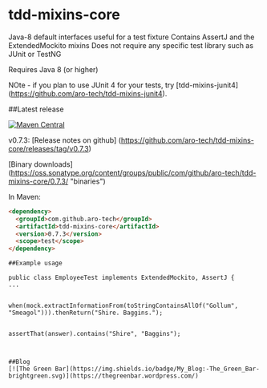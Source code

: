 # tdd-mixins-core
Java-8 default interfaces useful for a test fixture
Contains AssertJ and the ExtendedMockito mixins
Does not require any specific test library such as JUnit or TestNG

Requires Java 8 (or higher)

NOte - if you plan to use JUnit 4 for your tests, try [tdd-mixins-junit4] (https://github.com/aro-tech/tdd-mixins-junit4).


##Latest release

[![Maven Central](https://maven-badges.herokuapp.com/maven-central/com.github.aro-tech/tdd-mixins-core/badge.svg)](http://search.maven.org/#artifactdetails|com.github.aro-tech|tdd-mixins-core|0.7.3|jar)

v0.7.3: [Release notes on github] (https://github.com/aro-tech/tdd-mixins-core/releases/tag/v0.7.3)

[Binary downloads] (https://oss.sonatype.org/content/groups/public/com/github/aro-tech/tdd-mixins-core/0.7.3/ "binaries")

In Maven:

```html
<dependency>
  <groupId>com.github.aro-tech</groupId>
  <artifactId>tdd-mixins-core</artifactId>
  <version>0.7.3</version>
  <scope>test</scope>
</dependency>

##Example usage 
```
	public class EmployeeTest implements ExtendedMockito, AssertJ { 
	...
```	

```
	when(mock.extractInformationFrom(toStringContainsAllOf("Gollum", "Smeagol"))).thenReturn("Shire. Baggins.");
```

```
	assertThat(answer).contains("Shire", "Baggins");
```
		
 
##Blog
[![The Green Bar](https://img.shields.io/badge/My_Blog:-The_Green_Bar-brightgreen.svg)](https://thegreenbar.wordpress.com/)
